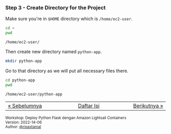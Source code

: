 
### <a name="step-3"></a>Step 3 - Create Directory for the Project

Make sure you're in `$HOME` directory which is `/home/ec2-user`.

```sh
cd ~
pwd 
```

```
/home/ec2-user/
```

Then create new directory named `python-app`.

```sh
mkdir python-app
```

Go to that directory as we will put all necessary files there.

```sh
cd python-app
pwd
```

```
/home/ec2-user/python-app
```


<table border="0" style="width: 100%; display: table;"><tr><td><a href="STEP-2.md">&laquo; Sebelumnya</td><td align="center"><a href="README.md">Daftar Isi</a></td><td align="right"><a href="STEP-4.md">Berikutnya &raquo;</a></td></tr></table>

<sup>Workshop: Deploy Python Flask dengan Amazon Lightsail Containers  
Version: 2022-14-06  
Author: [@rioastamal](https://github.com/rioastamal)</sup>

